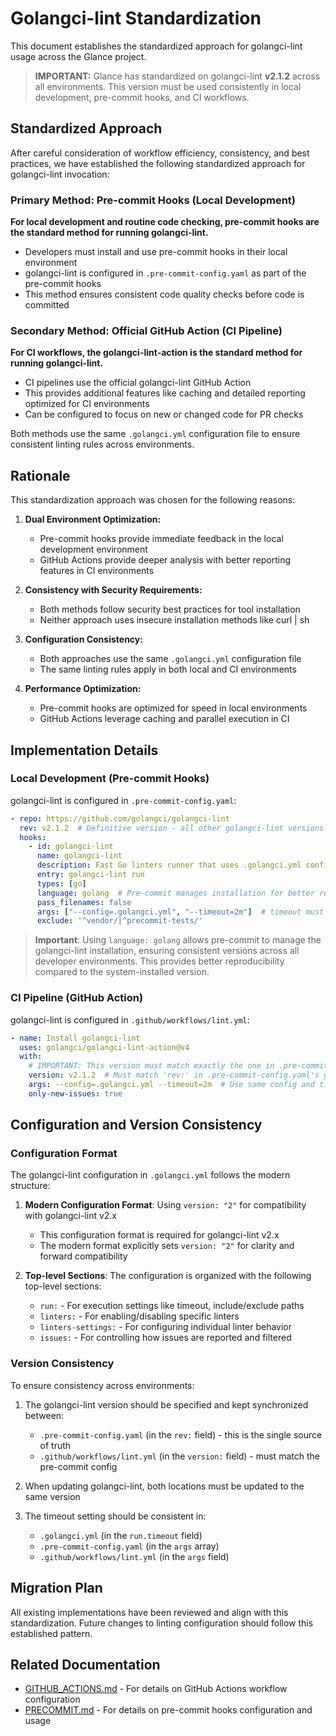 # Golangci-lint Standardization

This document establishes the standardized approach for golangci-lint usage across the Glance project.

> **IMPORTANT:** Glance has standardized on golangci-lint **v2.1.2** across all environments.
> This version must be used consistently in local development, pre-commit hooks, and CI workflows.

## Standardized Approach

After careful consideration of workflow efficiency, consistency, and best practices, we have established the following standardized approach for golangci-lint invocation:

### Primary Method: Pre-commit Hooks (Local Development)

**For local development and routine code checking, pre-commit hooks are the standard method for running golangci-lint.**

- Developers must install and use pre-commit hooks in their local environment
- golangci-lint is configured in `.pre-commit-config.yaml` as part of the pre-commit hooks
- This method ensures consistent code quality checks before code is committed

### Secondary Method: Official GitHub Action (CI Pipeline)

**For CI workflows, the golangci-lint-action is the standard method for running golangci-lint.**

- CI pipelines use the official golangci-lint GitHub Action
- This provides additional features like caching and detailed reporting optimized for CI environments
- Can be configured to focus on new or changed code for PR checks

Both methods use the same `.golangci.yml` configuration file to ensure consistent linting rules across environments.

## Rationale

This standardization approach was chosen for the following reasons:

1. **Dual Environment Optimization:**
   - Pre-commit hooks provide immediate feedback in the local development environment
   - GitHub Actions provide deeper analysis with better reporting features in CI environments

2. **Consistency with Security Requirements:**
   - Both methods follow security best practices for tool installation
   - Neither approach uses insecure installation methods like curl | sh

3. **Configuration Consistency:**
   - Both approaches use the same `.golangci.yml` configuration file
   - The same linting rules apply in both local and CI environments

4. **Performance Optimization:**
   - Pre-commit hooks are optimized for speed in local environments
   - GitHub Actions leverage caching and parallel execution in CI

## Implementation Details

### Local Development (Pre-commit Hooks)

golangci-lint is configured in `.pre-commit-config.yaml`:

```yaml
- repo: https://github.com/golangci/golangci-lint
  rev: v2.1.2  # Definitive version - all other golangci-lint versions should match this
  hooks:
    - id: golangci-lint
      name: golangci-lint
      description: Fast Go linters runner that uses .golangci.yml config
      entry: golangci-lint run
      types: [go]
      language: golang  # Pre-commit manages installation for better reproducibility
      pass_filenames: false
      args: ["--config=.golangci.yml", "--timeout=2m"]  # timeout must match the setting in .golangci.yml
      exclude: '^vendor/|^precommit-tests/'
```

> **Important**: Using `language: golang` allows pre-commit to manage the golangci-lint installation, ensuring consistent versions across all developer environments. This provides better reproducibility compared to the system-installed version.

### CI Pipeline (GitHub Action)

golangci-lint is configured in `.github/workflows/lint.yml`:

```yaml
- name: Install golangci-lint
  uses: golangci/golangci-lint-action@v4
  with:
    # IMPORTANT: This version must match exactly the one in .pre-commit-config.yaml
    version: v2.1.2  # Must match 'rev:' in .pre-commit-config.yaml's golangci-lint hook
    args: --config=.golangci.yml --timeout=2m  # Use same config and timeout as in .golangci.yml
    only-new-issues: true
```

## Configuration and Version Consistency

### Configuration Format

The golangci-lint configuration in `.golangci.yml` follows the modern structure:

1. **Modern Configuration Format**: Using `version: "2"` for compatibility with golangci-lint v2.x
   - This configuration format is required for golangci-lint v2.x
   - The modern format explicitly sets `version: "2"` for clarity and forward compatibility

2. **Top-level Sections**: The configuration is organized with the following top-level sections:
   - `run:` - For execution settings like timeout, include/exclude paths
   - `linters:` - For enabling/disabling specific linters
   - `linters-settings:` - For configuring individual linter behavior
   - `issues:` - For controlling how issues are reported and filtered

### Version Consistency

To ensure consistency across environments:

1. The golangci-lint version should be specified and kept synchronized between:
   - `.pre-commit-config.yaml` (in the `rev:` field) - this is the single source of truth
   - `.github/workflows/lint.yml` (in the `version:` field) - must match the pre-commit config

2. When updating golangci-lint, both locations must be updated to the same version

3. The timeout setting should be consistent in:
   - `.golangci.yml` (in the `run.timeout` field)
   - `.pre-commit-config.yaml` (in the `args` array)
   - `.github/workflows/lint.yml` (in the `args` field)

## Migration Plan

All existing implementations have been reviewed and align with this standardization. Future changes to linting configuration should follow this established pattern.

## Related Documentation

- [GITHUB_ACTIONS.md](GITHUB_ACTIONS.md) - For details on GitHub Actions workflow configuration
- [PRECOMMIT.md](PRECOMMIT.md) - For details on pre-commit hooks configuration and usage
